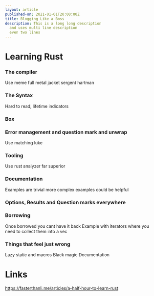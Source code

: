 ```yaml
---
layout: article
published-on: 2021-01-01T20:00:00Z
title: Blogging Like a Boss  
description: This is a long long description
  and uses multi line description
  even two lines
---
```


# Learning Rust 

### The compiler
Use meme full metal jacket sergent hartman

### The Syntax
Hard to read, lifetime indicators

### Box<dyn Trait>

### Error management and question mark and unwrap

Use matching luke

### Tooling
Use rust analyzer far superior


### Documentation
Examples are trivial more complex examples could be helpful

### Options, Results and Question marks everywhere

### Borrowing
Once borrowed you cant have it back
Example with iterators where you need to collect them into a vec

### Things that feel just wrong
Lazy static and macros
Black magic
Documentation


# Links

https://fasterthanli.me/articles/a-half-hour-to-learn-rust